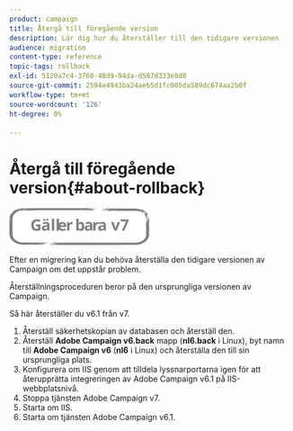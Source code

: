 ```yaml
---
product: campaign
title: Återgå till föregående version
description: Lär dig hur du återställer till den tidigare versionen
audience: migration
content-type: reference
topic-tags: rollback
exl-id: 5120a7c4-3760-48d9-94da-d587d333e8d8
source-git-commit: 2594e4943ba24ae65d1fc005da589dc674aa2b0f
workflow-type: tm+mt
source-wordcount: '126'
ht-degree: 0%

---
```


# Återgå till föregående version{#about-rollback}

![](../../assets/v7-only.svg)

Efter en migrering kan du behöva återställa den tidigare versionen av Campaign om det uppstår problem.

Återställningsproceduren beror på den ursprungliga versionen av Campaign.

Så här återställer du v6.1 från v7.

1. Återställ säkerhetskopian av databasen och återställ den.
1. Återställ **Adobe Campaign v6.back** mapp (**nl6.back** i Linux), byt namn till **Adobe Campaign v6** (**nl6** i Linux) och återställa den till sin ursprungliga plats.
1. Konfigurera om IIS genom att tilldela lyssnarportarna igen för att återupprätta integreringen av Adobe Campaign v6.1 på IIS-webbplatsnivå.
1. Stoppa tjänsten Adobe Campaign v7.
1. Starta om IIS.
1. Starta om tjänsten Adobe Campaign v6.1.

<!--
	
## Restore to Campaign v6.02

Here is the procedure to restore a v6.02 from a v7.

1. Recover the backup of the database and restore it.
1. Recover the **Neolane v6.back** folder (**nl6.back** in Linux), rename it to **Neolane v6** (**nl6** in Linux) and restore it to its original location.
1. Re-configure IIS by re-assigning the listen ports to re-establish the integration of Adobe Campaign v6.02 at IIS Website level.
1. Stop the Adobe Campaign v6.1 service.
1. Re-start IIS.
1. Restart the Adobe Campaign v6.02 service.

## Restore to Campaign v5.11

Here is the procedure to restore a v5.11 from a v7.

1. Recover the backup of the database and restore it.
1. Recover the **Neolane v5.back** folder (**nl5.back** in Linux), rename it to **Neolane v5** (**nl5** in Linux) and restore it to its original location.
1. Re-configure IIS by re-assigning the listen ports to re-establish the integration of Neolane v5 at IIS Website level.
1. Stop the Adobe Campaign v7 service.
1. Re-start IIS.
1. Re-start the Adobe Campaign v5 service.

-->